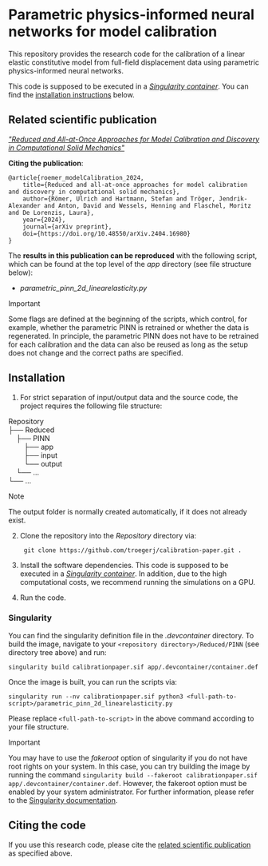 # Parametric physics-informed neural networks for model calibration

This repository provides the research code for the calibration of a linear elastic constitutive model from full-field displacement data using parametric physics-informed neural networks.

This code is supposed to be executed in a [*Singularity container*](https://sylabs.io). You can find the [installation instructions](#installation) below.


## Related scientific publication

[*"Reduced and All-at-Once Approaches for Model Calibration and Discovery in Computational Solid Mechanics"*](https://arxiv.org/abs/2404.16980)

**Citing the publication**:

    @article{roemer_modelCalibration_2024,
        title={Reduced and all-at-once approaches for model calibration and discovery in computational solid mechanics},
        author={Römer, Ulrich and Hartmann, Stefan and Tröger, Jendrik-Alexander and Anton, David and Wessels, Henning and Flaschel, Moritz and De Lorenzis, Laura},
        year={2024},
        journal={arXiv preprint},
        doi={https://doi.org/10.48550/arXiv.2404.16980}
    }

The **results in this publication can be reproduced** with the following script, which can be found at the top level of the *app* directory (see file structure below):
- *parametric_pinn_2d_linearelasticity.py* 

> [!IMPORTANT]
> Some flags are defined at the beginning of the scripts, which control, for example, whether the parametric PINN is retrained or whether the data is regenerated. In principle, the parametric PINN does not have to be retrained for each calibration and the data can also be reused as long as the setup does not change and the correct paths are specified.



## Installation


1. For strict separation of input/output data and the source code, the project requires the following file structure:

Repository \
├── Reduced \
&nbsp;&nbsp;&nbsp;&nbsp;├── PINN \
&nbsp;&nbsp;&nbsp;&nbsp;&nbsp;&nbsp;&nbsp;&nbsp;├── app \
&nbsp;&nbsp;&nbsp;&nbsp;&nbsp;&nbsp;&nbsp;&nbsp;├── input \
&nbsp;&nbsp;&nbsp;&nbsp;&nbsp;&nbsp;&nbsp;&nbsp;└── output \
&nbsp;&nbsp;&nbsp;&nbsp;└── ... \
└── ...

> [!NOTE]
> The output folder is normally created automatically, if it does not already exist.

2. Clone the repository into the *Repository* directory via:

        git clone https://github.com/troegerj/calibration-paper.git .

3. Install the software dependencies. This code is supposed to be executed in a [*Singularity container*](#singularity). In addition, due to the high computational costs, we recommend running the simulations on a GPU. 

4. Run the code.


### Singularity

You can find the singularity definition file in the *.devcontainer* directory. To build the image, navigate to your `<repository directory>/Reduced/PINN` (see directory tree above) and run:

    singularity build calibrationpaper.sif app/.devcontainer/container.def

Once the image is built, you can run the scripts via:

    singularity run --nv calibrationpaper.sif python3 <full-path-to-script>/parametric_pinn_2d_linearelasticity.py

Please replace `<full-path-to-script>` in the above command according to your file structure.

> [!IMPORTANT]
> You may have to use the *fakeroot* option of singularity if you do not have root rights on your system. In this case, you can try building the image by running the command `singularity build --fakeroot calibrationpaper.sif app/.devcontainer/container.def`. However, the fakeroot option must be enabled by your system administrator. For further information, please refer to the [Singularity documentation](https://sylabs.io/docs/).



## Citing the code


If you use this research code, please cite the [related scientific publication](#related-scientific-publication) as specified above.